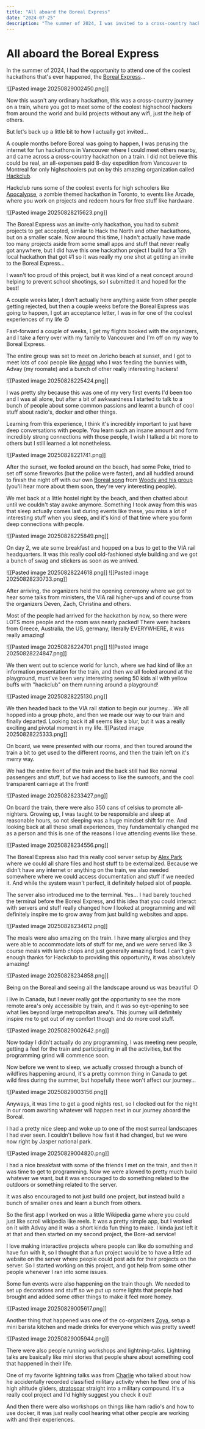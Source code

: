 ```yaml
---
title: "All aboard the Boreal Express"
date: "2024-07-25"
description: "The summer of 2024, I was invited to a cross-country hackathon on a train. This journey transformed my thinking and taught me that I can build whatever I want and to go against the norms."
---
```


# All aboard the Boreal Express

In the summer of 2024, I had the opportunity to attend one of the coolest hackathons that's ever happened, the [Boreal Express](https://boreal.hackclub.com/)...

![[Pasted image 20250829002450.png]]

Now this wasn't any ordinary hackathon, this was a cross-country journey on a train, where you got to meet some of the coolest highschool hackers from around the world and build projects without any wifi, just the help of others.

But let's back up a little bit to how I actually got invited... 

A couple months before Boreal was going to happen, I was perusing the internet for fun hackathons in Vancouver where I could meet others nearby, and came across a cross-country hackathon on a train. I did not believe this could be real, an all-expenses paid 8-day expedition from Vancouver to Montreal for only highschoolers put on by this amazing organization called [Hackclub](https://hackclub.com/).

Hackclub runs some of the coolest events for high schoolers like [Apocalypse](https://apocalypse.hackclub.com/), a zombie themed hackathon in Toronto, to events like Arcade, where you work on projects and redeem hours for free stuff like hardware. 

![[Pasted image 20250828215623.png]]

The Boreal Express was an invite-only hackathon, you had to submit projects to get accepted, similar to Hack the North and other hackathons, but on a smaller scale. Now around this time, I hadn't actually have made too many projects aside from some small apps and stuff that never really got anywhere, but I did have this one hackathon project I build for a 12h local hackathon that got #1 so it was really my one shot at getting an invite to the Boreal Express...

I wasn't too proud of this project, but it was kind of a neat concept around helping to prevent school shootings, so I submitted it and hoped for the best!

A couple weeks later, I don't actually here anything aside from other people getting rejected, but then a couple weeks before the Boreal Express was going to happen, I got an acceptance letter, I was in for one of the coolest experiences of my life :D

Fast-forward a couple of weeks, I get my flights booked with the organizers, and I take a ferry over with my family to Vancouver and I'm off on my way to Boreal Express.

The entire group was set to meet on Jericho beach at sunset, and I got to meet lots of cool people like [Angad](https://angad.me/) who I was feeding the bunnies with, Advay (my roomate) and a bunch of other really interesting hackers! 

![[Pasted image 20250828225424.png]]

I was pretty shy because this was one of my very first events I'd been too and I was all alone, but after a bit of awkwardness I started to talk to a bunch of people about some common passions and learnt a bunch of cool stuff about radio's, docker and other things. 

Learning from this experience, I think it's incredibly important to just have deep conversations with people. You learn such an insane amount and form incredibly strong connections with those people, I wish I talked a bit more to others but I still learned a lot nonetheless.

![[Pasted image 20250828221741.png]]

After the sunset, we fooled around on the beach, had some Poke, tried to set off some fireworks (but the police were faster), and all huddled around to finish the night off with our own [Boreal song](https://www.youtube.com/watch?v=mKQDGMpJNws) from [Woody and his group](https://woodykeppel.com/) (you'll hear more about them soon, they're very interesting people). 

We met back at a little hostel right by the beach, and then chatted about until we couldn't stay awake anymore. Something I took away from this was that sleep actually comes last during events like these, you miss a lot of interesting stuff when you sleep, and it's kind of that time where you form deep connections with people.

![[Pasted image 20250828225849.png]]

On day 2, we ate some breakfast and hopped on a bus to get to the VIA rail headquarters. It was this really cool old-fashioned style building and we got a bunch of swag and stickers as soon as we arrived.

![[Pasted image 20250828224618.png]]
![[Pasted image 20250828230733.png]]

After arriving, the organizers held the opening ceremony where we got to hear some talks from ministers, the VIA rail higher-ups and of course from the organizers Deven, Zach, Christina and others. 

Most of the people had arrived for the hackathon by now, so there were LOTS more people and the room was nearly packed! There were hackers from Greece, Australia, the US, germany, literally EVERYWHERE, it was really amazing!

![[Pasted image 20250828224701.png]]
![[Pasted image 20250828224847.png]]

We then went out to science world for lunch, where we had kind of like an information presentation for the train, and then we all fooled around at the playground, must've been very interesting seeing 50 kids all with yellow buffs with "hackclub" on them running around a playground! 

![[Pasted image 20250828225130.png]]

We then headed back to the VIA rail station to begin our journey... We all hopped into a group photo, and then we made our way to our train and finally departed. Looking back it all seems like a blur, but it was a really exciting and pivotal moment in my life.
![[Pasted image 20250828225333.png]]

On board, we were presented with our rooms, and then toured around the train a bit to get used to the different rooms, and then the train left on it's merry way. 

We had the entire front of the train and the back still had like normal passengers and stuff, but we had access to like the sunroofs, and the cool transparent carriage at the front!

![[Pasted image 20250828233427.png]]

On board the train, there were also 350 cans of celsius to promote all-nighters. Growing up, I was taught to be responsible and sleep at reasonable hours, so not sleeping was a huge mindset shift for me. And looking back at all these small experiences, they fundamentally changed me as a person and this is one of the reasons I love attending events like these.

![[Pasted image 20250828234556.png]]

The Boreal Express also had this really cool server setup by [Alex Park](https://github.com/alx-alexpark) where we could all share files and host stuff to be externalized. Because we didn't have any internet or anything on the train, we also needed somewhere where we could access documentation and stuff if we needed it. And while the system wasn't perfect, it definitely helped alot of people.

The server also introduced me to the terminal. Yes... I had barely touched the terminal before the Boreal Express, and this idea that you could interact with servers and stuff really changed how I looked at programming and will definitely inspire me to grow away from just building websites and apps.

![[Pasted image 20250828234612.png]]

The meals were also amazing on the train. I have many allergies and they were able to accommodate lots of stuff for me, and we were served like 3 course meals with lamb chops and just generally amazing food. I can't give enough thanks for Hackclub to providing this opportunity, it was absolutely amazing!

![[Pasted image 20250828234858.png]]

Being on the Boreal and seeing all the landscape around us was beautiful :D

I live in Canada, but I never really got the opportunity to see the more remote area's only accessible by train, and it was so eye-opening to see what lies beyond large metropolitan area's. This journey will definitely inspire me to get out of my comfort though and do more cool stuff.

![[Pasted image 20250829002642.png]]

Now today I didn't actually do any programming, I was meeting new people, getting a feel for the train and participating in all the activities, but the programming grind will commence soon. 

Now before we went to sleep, we actually crossed through a bunch of wildfires happening around, it's a pretty common thing in Canada to get wild fires during the summer, but hopefully these won't affect our journey...

![[Pasted image 20250829003156.png]]

Anyways, it was time to get a good nights rest, so I clocked out for the night in our room awaiting whatever will happen next in our journey aboard the Boreal.

I had a pretty nice sleep and woke up to one of the most surreal landscapes I had ever seen. I couldn't believe how fast it had changed, but we were now right by Jasper national park.

![[Pasted image 20250829004820.png]]

I had a nice breakfast with some of the friends I met on the train, and then it was time to get to programming. Now we were allowed to pretty much build whatever we want, but it was encouraged to do something related to the outdoors or something related to the server.

It was also encouraged to not just build one project, but instead build a bunch of smaller ones and learn a bunch from others.

So the first app I worked on was a little Wikipedia game where you could just like scroll wikipedia like reels. It was a pretty simple app, but I worked on it with Advay and it was a short kinda fun thing to make. I kinda just left it at that and then started on my second project, the Bore-ad service!

I love making interactive projects where people can like do something and have fun with it, so I thought that a fun project would be to have a little ad website on the server where people could post ads for their projects on the server. So I started working on this project, and got help from some other people whenever I ran into some issues.

Some fun events were also happening on the train though. We needed to set up decorations and stuff so we put up some lights that people had brought and added some other things to make it feel more homey.

![[Pasted image 20250829005617.png]]

Another thing that happened was one of the co-organizers [Zoya](https://github.com/zoya-hussain), setup a mini barista kitchen and made drinks for everyone which was pretty sweet!

![[Pasted image 20250829005944.png]]

There were also people running workshops and lightning-talks. Lightning talks are basically like mini stories that people share about something cool that happened in their life.

One of my favorite lightning talks was from [Charlie](https://github.com/crnicholson) who talked about how he accidentally recorded classified military activity when he flew one of his high altitude gliders, [stratosoar](https://github.com/crnicholson/StratoSoar-MK3) straight into a military compound. It's a really cool project and I'd highly suggest you check it out!

And then there were also workshops on things like ham radio's and how to use docker, it was just really cool hearing what other people are working with and their experiences.

